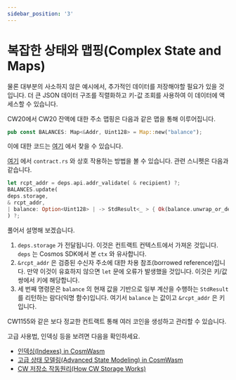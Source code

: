 ```yaml
---
sidebar_position: '3'
---
```


# 복잡한 상태와 맵핑(Complex State and Maps)

물론 대부분의 사소하지 않은 예시에서, 추가적인 데이터를 저장해야할 필요가 있을 것입니다. 더 큰 JSON 데이터 구조를 직렬화하고 키-값 조회를 사용하여 이 데이터에 액세스할 수 있습니다.

CW20에서 CW20 잔액에 대한 주소 맵핑은 다음과 같은 맵을 통해 이루어집니다.

```rust
pub const BALANCES: Map<&Addr, Uint128> = Map::new("balance");
```

이에 대한 코드는 [여기](https://github.com/CosmWasm/cw-plus/blob/main/contracts/cw20-base/src/state.rs#L35) 에서 찾을 수 있습니다.

[여기](https://github.com/CosmWasm/cw-plus/blob/main/contracts/cw20-base/src/contract.rs#L303) 에서 `contract.rs` 와 상호 작용하는 방법을 볼 수 있습니다. 관련 스니펫은 다음과 같습니다.

```rust
let rcpt_addr = deps.api.addr_validate( & recipient) ?;
BALANCES.update(
deps.storage,
& rcpt_addr,
| balance: Option<Uint128> | -> StdResult<_ > { Ok(balance.unwrap_or_default() + amount) },
) ?;
```

풀어서 설명해 보겠습니다.

1. `deps.storage` 가 전달됩니다. 이것은 컨트랙트 컨텍스트에서 가져온 것입니다. `deps` 는 Cosmos SDK에서 본 `ctx` 와 유사합니다.
2. `&rcpt_addr` 은 검증된 수신자 주소에 대한 차용 참조(borrowed reference)입니다. 만약 이것이 유효하지 않으면 `let` 문에 오류가 발생했을 것입니다. 이것은 키/값 쌍에서 키에 해당합니다.
3. 세 번째 명령문은 `balance` 의 현재 값을 기반으로 일부 계산을 수행하는 `StdResult` 를 리턴하는 람다(익명 함수)입니다. 여기서 `balance` 는 값이고 `&rcpt_addr` 은 키입니다.

CW1155와 같은 보다 정교한 컨트랙트 통해 여러 코인을 생성하고 관리할 수 있습니다.

고급 사용법, 인덱싱 등을 보려면 다음을 확인하세요.

- [인덱싱(Indexes) in CosmWasm](https://docs.cosmwasm.com/tutorials/storage/indexes)
- [고급 상태 모델링(Advanced State Modeling) in CosmWasm](https://docs.cosmwasm.com/tutorials/storage/state-modeling)
- [CW 저장소 작동원리(How CW Storage Works)](https://docs.cosmwasm.com/tutorials/storage/key-value-store)
